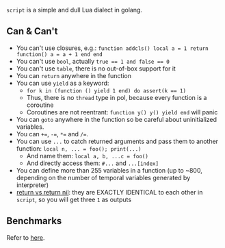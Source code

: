 `script` is a simple and dull Lua dialect in golang.

## Can & Can't

- You can't use closures, e.g.: `function addcls() local a = 1 return function() a = a + 1 end end`
- You can't use `bool`, actually `true == 1 and false == 0`
- You can't use `table`, there is no out-of-box support for it
- You can `return` anywhere in the function
- You can use `yield` as a keyword:
    - `for k in (function () yield 1 end) do assert(k == 1)`
    - Thus, there is no `thread` type in pol, because every function is a coroutine
	- Coroutines are not reentrant: `function y() y() yield end` will panic
- You can `goto` anywhere in the function so be careful about uninitialized variables.
- You can `+=`, `-=`, `*=` and `/=`.
- You can use `...` to catch returned arguments and pass them to another function: `local n, ... = foo(); print(...)`
	- And name them: `local a, b, ...c = foo()`
	- And directly access them: `#...` and `...[index]`
- You can define more than 255 variables in a function (up to ~800, depending on the number of temporal variables generated by interpreter)
- [return vs return nil](https://stackoverflow.com/questions/18522299/returning-nil-from-a-lua-function-in-c-vs-returning-0-values): they are EXACTLY IDENTICAL to each other in `script`, so you will get three `1` as outputs

## Benchmarks

Refer to [here](https://github.com/coyove/potatolang/blob/master/tests/bench/perf.md).


